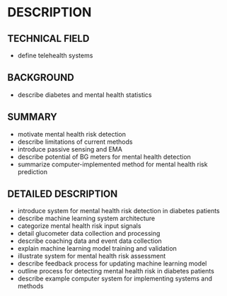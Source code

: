 # DESCRIPTION

## TECHNICAL FIELD

- define telehealth systems

## BACKGROUND

- describe diabetes and mental health statistics

## SUMMARY

- motivate mental health risk detection
- describe limitations of current methods
- introduce passive sensing and EMA
- describe potential of BG meters for mental health detection
- summarize computer-implemented method for mental health risk prediction

## DETAILED DESCRIPTION

- introduce system for mental health risk detection in diabetes patients
- describe machine learning system architecture
- categorize mental health risk input signals
- detail glucometer data collection and processing
- describe coaching data and event data collection
- explain machine learning model training and validation
- illustrate system for mental health risk assessment
- describe feedback process for updating machine learning model
- outline process for detecting mental health risk in diabetes patients
- describe example computer system for implementing systems and methods

